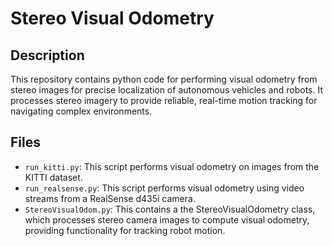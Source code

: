 # Stereo Visual Odometry

## Description
This repository contains python code for performing visual odometry from stereo images for precise localization of autonomous vehicles and robots. It processes stereo imagery to provide reliable, real-time motion tracking for navigating complex environments.

## Files
- `run_kitti.py`: This script performs visual odometry on images from the KITTI dataset.
- `run_realsense.py`: This script performs visual odometry using video streams from a RealSense d435i camera.
- `StereoVisualOdom.py`: This contains a the StereoVisualOdometry class, which processes stereo camera images to compute visual odometry, providing functionality for tracking robot motion.

